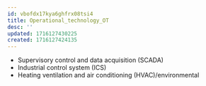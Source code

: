 ```yaml
---
id: vbofdx17kya6ghfrx08tsi4
title: Operational_technology_OT
desc: ''
updated: 1716127430225
created: 1716127424135
---
```

- Supervisory control and data
acquisition (SCADA)
- Industrial control system (ICS)
- Heating ventilation and air
conditioning (HVAC)/environmental
